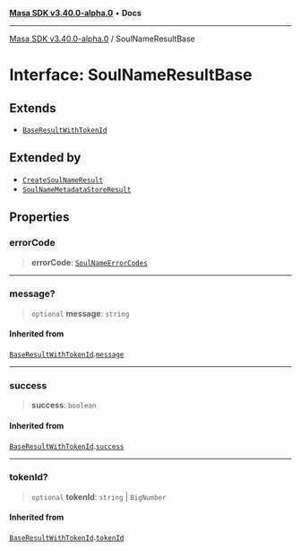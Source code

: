 [**Masa SDK v3.40.0-alpha.0**](../README.md) • **Docs**

***

[Masa SDK v3.40.0-alpha.0](../globals.md) / SoulNameResultBase

# Interface: SoulNameResultBase

## Extends

- [`BaseResultWithTokenId`](BaseResultWithTokenId.md)

## Extended by

- [`CreateSoulNameResult`](CreateSoulNameResult.md)
- [`SoulNameMetadataStoreResult`](SoulNameMetadataStoreResult.md)

## Properties

### errorCode

> **errorCode**: [`SoulNameErrorCodes`](../enumerations/SoulNameErrorCodes.md)

***

### message?

> `optional` **message**: `string`

#### Inherited from

[`BaseResultWithTokenId`](BaseResultWithTokenId.md).[`message`](BaseResultWithTokenId.md#message)

***

### success

> **success**: `boolean`

#### Inherited from

[`BaseResultWithTokenId`](BaseResultWithTokenId.md).[`success`](BaseResultWithTokenId.md#success)

***

### tokenId?

> `optional` **tokenId**: `string` \| `BigNumber`

#### Inherited from

[`BaseResultWithTokenId`](BaseResultWithTokenId.md).[`tokenId`](BaseResultWithTokenId.md#tokenid)
